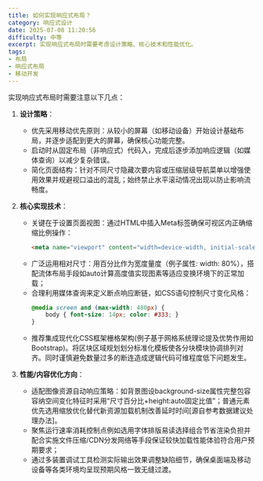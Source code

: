 ```yaml
---
title: 如何实现响应式布局？
category: 响应式设计
date: 2025-07-08 11:20:56
difficulty: 中等
excerpt: 实现响应式布局时需要考虑设计策略、核心技术和性能优化。
tags:
- 布局
- 响应式布局
- 移动开发
---
```

实现响应式布局时需要注意以下几点：

1. **设计策略**：
   - 优先采用移动优先原则：从较小的屏幕（如移动设备）开始设计基础布局，并逐步适配到更大的屏幕，确保核心功能完整。
   - 启动时从固定布局（非响应式）代码入，完成后逐步添加响应逻辑（如媒体查询）以减少复杂错误。
   - 简化页面结构：针对不同尺寸隐藏次要内容或压缩层级导航菜单以增强使用效果并规避视口溢出的混乱；始终禁止水平滚动情况出现以防止影响流畅度。 

2. **核心实现技术**： 
   - 关键在于设置页面视图：通过HTML中插入Meta标签确保可视区内正确缩缩比例操作：  
     ```html
     <meta name="viewport" content="width=device-width, initial-scale=1, maximum-scale=1, user-scalable=no">
     ```
   - 广泛运用相对尺寸：用百分比作为宽度量度（例子属性: width: 80%），搭配流体布局手段如auto计算高度值实现图素等适应变换环境下的正常加载；
   - 合理利用媒体查询来定义断点响应断链，如CSS语句控制尺寸变化风格：
     ```css
     @media screen and (max-width: 480px) {
         body { font-size: 14px; color: #333; }
     }
     ```
   - 推荐集成现代化CSS框架栅格架构(例子基于网格系统理论提及优势作用如Bootstrap)。将区块区域规划划分标准化模板使各分块模块协调排列对齐。同时谨慎避免数量过多的断连造成逻辑代码可维程度低下问题发生。 

3. **性能/内容优化方向**：
   - 适配图像资源自动响应策略：如背景图设background-size属性完整包容容纳空间变化特征时采用“尺寸百分比+height:auto固定比值”；普通元素优先选用缩放优化替代新资源加载机制改善延时时间[源自参考数据建议处理办法]。 
   - 聚焦运行速率消耗控制点例如选用字体排版易读选择组合节省渲染负担并配合实施文件压缩/CDN分发网络等手段保证较快加载性能体验符合用户预期要求；
   - 通过多装置调试工具检测实际输出效果调整缺陷细节，确保桌面端及移动设备等各类环境均呈现预期风格一致无缝过渡。
